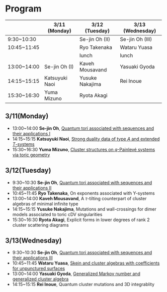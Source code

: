 <script type="text/x-mathjax-config">MathJax.Hub.Config({tex2jax:{inlineMath:[['\$','\$'],['\\(','\\)']],processEscapes:true},CommonHTML: {matchFontHeight:false}});</script> 
<script type="text/javascript" async src="https://cdnjs.cloudflare.com/ajax/libs/mathjax/2.7.1/MathJax.js?config=TeX-MML-AM_CHTML"></script>

# Program

||3/11 (Monday)|3/12 (Tuesday)|3/13 (Wednesday)|
|----|----|----|----|
|9:30~10:30||Se-jin Oh (II)|Se-jin Oh (III)|
|10:45~11:45||Ryo Takenaka|Wataru Yuasa|
|||lunch|lunch|
|13:00~14:00|Se-jin Oh (I)|Kaveh Mousavand|Yasuaki Gyoda|
|14:15~15:15|Katsuyuki Naoi|Yusuke Nakajima|Rei Inoue|
|15:30~16:30|Yuma Mizuno|Ryota Akagi||


## 3/11(Monday)
- 13:00~14:00 **Se-jin Oh**, [Quantum tori associated with sequences and their applications I](slides/Oh_1_completed.pdf)
- 14:15~15:15 **Katsuyuki Naoi**, [Strong duality data of type $A$ and extended $T$-systems](slides/Naoi.pdf)
- 15:30~16:30 **Yuma Mizuno**, [Cluster structures on $q$-Painlevé systems via toric geometry](slides/Mizuno.pdf)

## 3/12(Tuesday)
- 9:30~10:30 **Se-jin Oh**, [Quantum tori associated with sequences and their applications II](slides/Oh_2_completed.pdf)
- 10:45~11:45 **Ryo Takenaka**, On exponents associated with Y-systems
- 13:00~14:00 **Kaveh Mousavand**, A $\tau$-tilting counterpart of cluster algebras of minimal infinite type
- 14:15~15:15 **Yusuke Nakajima**, Mutations and wall-crossings for dimer models associated to toric cDV singularities
- 15:30~16:30 **Ryota Akagi**, Explicit forms in lower degrees of rank 2 cluster scattering diagrams


## 3/13(Wednesday)
- 9:30~10:30 **Se-jin Oh**, [Quantum tori associated with sequences and their applications III](slides/Oh_3.pdf)
- 10:45~11:45 **Wataru Yuasa**, [Skein and cluster algebras with coefficients for unpunctured surfaces](slides/Yuasa.pdf)
- 13:00~14:00 **Yasuaki Gyoda**, [Generalized Markov number and generalized cluster algebra](slides/Gyoda.pdf)
- 14:15~15:15 **Rei Inoue**, Quantum cluster mutations and 3D integrablity